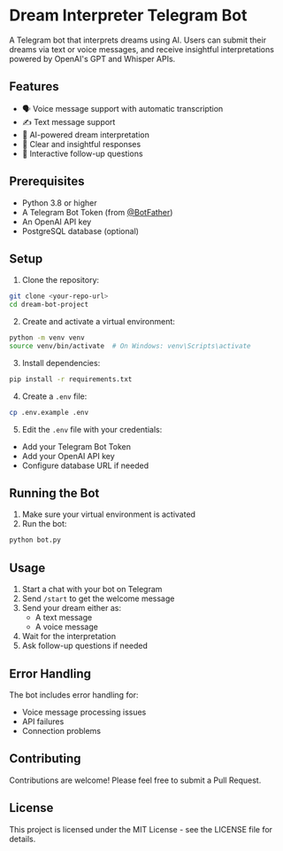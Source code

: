 # Dream Interpreter Telegram Bot

A Telegram bot that interprets dreams using AI. Users can submit their dreams via text or voice messages, and receive insightful interpretations powered by OpenAI's GPT and Whisper APIs.

## Features

- 🗣 Voice message support with automatic transcription
- ✍️ Text message support
- 🤖 AI-powered dream interpretation
- 🎯 Clear and insightful responses
- 💬 Interactive follow-up questions

## Prerequisites

- Python 3.8 or higher
- A Telegram Bot Token (from [@BotFather](https://t.me/botfather))
- An OpenAI API key
- PostgreSQL database (optional)

## Setup

1. Clone the repository:
```bash
git clone <your-repo-url>
cd dream-bot-project
```

2. Create and activate a virtual environment:
```bash
python -m venv venv
source venv/bin/activate  # On Windows: venv\Scripts\activate
```

3. Install dependencies:
```bash
pip install -r requirements.txt
```

4. Create a `.env` file:
```bash
cp .env.example .env
```

5. Edit the `.env` file with your credentials:
- Add your Telegram Bot Token
- Add your OpenAI API key
- Configure database URL if needed

## Running the Bot

1. Make sure your virtual environment is activated
2. Run the bot:
```bash
python bot.py
```

## Usage

1. Start a chat with your bot on Telegram
2. Send `/start` to get the welcome message
3. Send your dream either as:
   - A text message
   - A voice message
4. Wait for the interpretation
5. Ask follow-up questions if needed

## Error Handling

The bot includes error handling for:
- Voice message processing issues
- API failures
- Connection problems

## Contributing

Contributions are welcome! Please feel free to submit a Pull Request.

## License

This project is licensed under the MIT License - see the LICENSE file for details. 